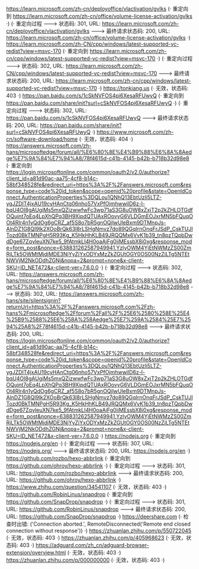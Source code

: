 https://learn.microsoft.com/zh-cn/deployoffice/vlactivation/gvlks (· 重定向到 https://learn.microsoft.com/zh-cn/office/volume-license-activation/gvlks ·)
(· 重定向过程 ---> 状态码: 301, URL: https://learn.microsoft.com/zh-cn/deployoffice/vlactivation/gvlks ---> 最终请求状态码: 200, URL: https://learn.microsoft.com/zh-cn/office/volume-license-activation/gvlks ·)
https://learn.microsoft.com/zh-CN/cpp/windows/latest-supported-vc-redist?view=msvc-170 (· 重定向到 https://learn.microsoft.com/zh-cn/cpp/windows/latest-supported-vc-redist?view=msvc-170 ·)
(· 重定向过程 ---> 状态码: 302, URL: https://learn.microsoft.com/zh-CN/cpp/windows/latest-supported-vc-redist?view=msvc-170 ---> 最终请求状态码: 200, URL: https://learn.microsoft.com/zh-cn/cpp/windows/latest-supported-vc-redist?view=msvc-170 ·)
https://tonkiang.us (· 无效，状态码: 403 ·)
https://pan.baidu.com/s/1cSkNVFOS4pi6XesaRFUwyQ (· 重定向到 https://pan.baidu.com/share/init?surl=cSkNVFOS4pi6XesaRFUwyQ ·)
(· 重定向过程 ---> 状态码: 302, URL: https://pan.baidu.com/s/1cSkNVFOS4pi6XesaRFUwyQ ---> 最终请求状态码: 200, URL: https://pan.baidu.com/share/init?surl=cSkNVFOS4pi6XesaRFUwyQ ·)
https://www.microsoft.com/zh-cn/software-download/home (· 无效，状态码: 404 ·)
https://answers.microsoft.com/zh-hans/microsoftedge/forum/all/%E6%80%8E%E4%B9%88%E6%8A%8Aedge%E7%9A%84%E7%94%A8/78f4615d-c41b-4145-b42b-b718b32d98e8 (· 重定向到 https://login.microsoftonline.com/common/oauth2/v2.0/authorize?client_id=a81d90ac-aa75-4cf8-b14c-58bf348528fe&redirect_uri=https%3A%2F%2Fanswers.microsoft.com&response_type=code%20id_token&scope=openid%20profile&state=OpenIdConnect.AuthenticationProperties%3DQLou1QNhQ13EbtUzli5LTZ-ygJZDIT4jxAU19cyHAnCtg06nho57VxPfOjmhwwilD6z-l-bqU4OI8gAUgiMs5mxQZizwwfwFc3wp71aS3G8uOW8xZxjT2p2kZHLOTGdfOQujnt7oEq4LpXhQPq3BH9XipdQTUAxROovyG6VLDGmEOJxrMN5bFQuqOOt4RIr4n1yQdOg6gCRZ_af5S8o7bR5gnOQjlwUleBxm9DTMnpJs-AlnDZ1G8QI9lk2XOoBrQk63l8rLSHgNmvz7do89QGqIrnOnqFrJSdP_CskTUJITozd0BkTMNPgH5R93Kg_K5HkHhKLB49JRQQMx6VvK1b39_tn8pzTQpbDwdDge67ZqyleuXN7ke5_9fAtmkLI4H0oaAiFg0iiMEssbX8i0xg&response_mode=form_post&nonce=638831262587949941.YzIyOWM4YjEtNWMzZS00ZmRjLTk5OWMtMjdjMDE3NjYyZjYxODYxMzZkZGUtOGY0OS00NzZiLTg5NTEtNWVjM2NkODdhZGNj&nopa=2&prompt=none&x-client-SKU=ID_NET472&x-client-ver=7.6.0.0 ·)
(· 重定向过程 ---> 状态码: 302, URL: https://answers.microsoft.com/zh-hans/microsoftedge/forum/all/%E6%80%8E%E4%B9%88%E6%8A%8Aedge%E7%9A%84%E7%94%A8/78f4615d-c41b-4145-b42b-b718b32d98e8 ---> 状态码: 302, URL: https://answers.microsoft.com/zh-hans/site/silentsignin?returnUrl=https%3A%2F%2Fanswers.microsoft.com%2Fzh-hans%2Fmicrosoftedge%2Fforum%2Fall%2F%25E6%2580%258E%25E4%25B9%2588%25E6%258A%258Aedge%25E7%259A%2584%25E7%2594%25A8%2F78f4615d-c41b-4145-b42b-b718b32d98e8 ---> 最终请求状态码: 200, URL: https://login.microsoftonline.com/common/oauth2/v2.0/authorize?client_id=a81d90ac-aa75-4cf8-b14c-58bf348528fe&redirect_uri=https%3A%2F%2Fanswers.microsoft.com&response_type=code%20id_token&scope=openid%20profile&state=OpenIdConnect.AuthenticationProperties%3DQLou1QNhQ13EbtUzli5LTZ-ygJZDIT4jxAU19cyHAnCtg06nho57VxPfOjmhwwilD6z-l-bqU4OI8gAUgiMs5mxQZizwwfwFc3wp71aS3G8uOW8xZxjT2p2kZHLOTGdfOQujnt7oEq4LpXhQPq3BH9XipdQTUAxROovyG6VLDGmEOJxrMN5bFQuqOOt4RIr4n1yQdOg6gCRZ_af5S8o7bR5gnOQjlwUleBxm9DTMnpJs-AlnDZ1G8QI9lk2XOoBrQk63l8rLSHgNmvz7do89QGqIrnOnqFrJSdP_CskTUJITozd0BkTMNPgH5R93Kg_K5HkHhKLB49JRQQMx6VvK1b39_tn8pzTQpbDwdDge67ZqyleuXN7ke5_9fAtmkLI4H0oaAiFg0iiMEssbX8i0xg&response_mode=form_post&nonce=638831262587949941.YzIyOWM4YjEtNWMzZS00ZmRjLTk5OWMtMjdjMDE3NjYyZjYxODYxMzZkZGUtOGY0OS00NzZiLTg5NTEtNWVjM2NkODdhZGNj&nopa=2&prompt=none&x-client-SKU=ID_NET472&x-client-ver=7.6.0.0 ·)
https://nodejs.org (· 重定向到 https://nodejs.org/en ·)
(· 重定向过程 ---> 状态码: 307, URL: https://nodejs.org/ ---> 最终请求状态码: 200, URL: https://nodejs.org/en ·)
https://github.com/rozbo/hexo-abbrlink (· 重定向到 https://github.com/ohroy/hexo-abbrlink ·)
(· 重定向过程 ---> 状态码: 301, URL: https://github.com/rozbo/hexo-abbrlink ---> 最终请求状态码: 200, URL: https://github.com/ohroy/hexo-abbrlink ·)
https://www.zhihu.com/question/34541107 (· 无效，状态码: 403 ·)
https://github.com/RobinLinus/snapdrop (· 重定向到 https://github.com/SnapDrop/snapdrop ·)
(· 重定向过程 ---> 状态码: 301, URL: https://github.com/RobinLinus/snapdrop ---> 最终请求状态码: 200, URL: https://github.com/SnapDrop/snapdrop ·)
https://deershare.com (· 检查时出错: ('Connection aborted.', RemoteDisconnected('Remote end closed connection without response')) ·)
https://zhuanlan.zhihu.com/p/550722045 (· 无效，状态码: 403 ·)
https://zhuanlan.zhihu.com/p/405968623 (· 无效，状态码: 403 ·)
https://adguard.com/zh_cn/adguard-browser-extension/overview.html (· 无效，状态码: 403 ·)
https://zhuanlan.zhihu.com/p/000000000 (· 无效，状态码: 403 ·)
